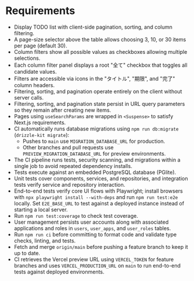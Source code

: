 # Requirements

- Display TODO list with client-side pagination, sorting, and column filtering.
- A page-size selector above the table allows choosing 3, 10, or 30 items per page (default 30).
- Column filters show all possible values as checkboxes allowing multiple selections.
- Each column filter panel displays a root "全て" checkbox that toggles all candidate values.
- Filters are accessible via icons in the "タイトル", "期限", and "完了" column headers.
- Filtering, sorting, and pagination operate entirely on the client without server calls.
- Filtering, sorting, and pagination state persist in URL query parameters so they remain after creating new items.
- Pages using `useSearchParams` are wrapped in `<Suspense>` to satisfy Next.js requirements.
- CI automatically runs database migrations using `npm run db:migrate` (`drizzle-kit migrate`):
  - Pushes to `main` use `MIGRATION_DATABASE_URL` for production.
  - Other branches and pull requests use `PREVIEW_MIGRATION_DATABASE_URL` for preview environments.
- The CI pipeline runs tests, security scanning, and migrations within a single job to avoid repeated dependency installs.
- Tests execute against an embedded PostgreSQL database (PGlite).
- Unit tests cover components, services, and repositories, and integration tests verify service and repository interaction.
- End-to-end tests verify core UI flows with Playwright; install browsers with `npx playwright install --with-deps` and run `npm run test:e2e` locally. Set `E2E_BASE_URL` to test against a deployed instance instead of starting a local server.
- Run `npm run test:coverage` to check test coverage.
- User management persists user accounts along with associated applications and roles in `users`, `user_apps`, and `user_roles` tables.
- Run `npm run ci` before committing to format code and validate type checks, linting, and tests.
- Fetch and merge `origin/main` before pushing a feature branch to keep it up to date.
- CI retrieves the Vercel preview URL using `VERCEL_TOKEN` for feature branches and uses `VERCEL_PRODUCTION_URL` on `main` to run end-to-end tests against deployed environments.
